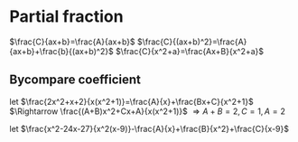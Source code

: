 # Partial fraction

$\frac{C}{ax+b}=\frac{A}{ax+b}$
$\frac{C}{(ax+b)^2}=\frac{A}{ax+b}+\frac{b}{(ax+b)^2}$
$\frac{C}{x^2+a}=\frac{Ax+B}{x^2+a}$
## Bycompare coefficient
let $\frac{2x^2+x+2}{x(x^2+1)}=\frac{A}{x}+\frac{Bx+C}{x^2+1}$
$\Rightarrow \frac{(A+B)x^2+Cx+A}{x(x^2+1)}$
$\Rightarrow A+B=2,C=1,A=2$

let $\frac{x^2-24x-27}{x^2(x-9)}-\frac{A}{x}+\frac{B}{x^2}+\frac{C}{x-9}$
